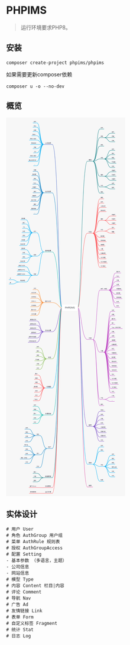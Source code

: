 # PHPIMS

> 运行环境要求PHP8。

## 安装

~~~
composer create-project phpims/phpims
~~~

如果需要更新composer依赖

~~~
composer u -o --no-dev
~~~

## 概览

![phpims mind map](mindmap.png)

## 实体设计

```
# 用户 User
# 角色 AuthGroup 用户组
# 菜单 AuthRule 规则表
# 授权 AuthGroupAccess
# 配置 Setting
- 基本参数 （多语言，主题）
- 公司信息
- 网站信息
# 模型 Type
# 内容 Content 栏目|内容
# 评论 Comment
# 导航 Nav
# 广告 Ad
# 友情链接 Link
# 表单 Form
# 自定义标签 Fragment
# 统计 Stat
# 日志 Log
```
